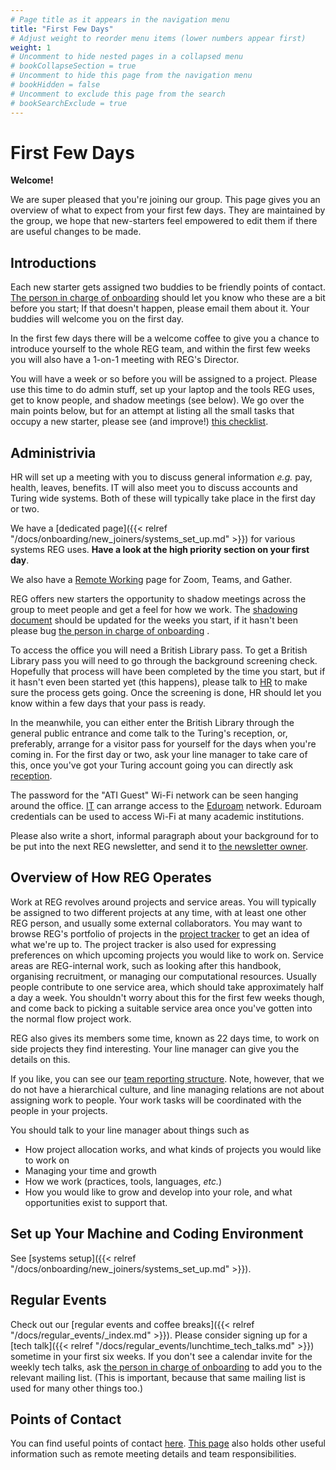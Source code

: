 ```yaml
---
# Page title as it appears in the navigation menu
title: "First Few Days"
# Adjust weight to reorder menu items (lower numbers appear first)
weight: 1
# Uncomment to hide nested pages in a collapsed menu
# bookCollapseSection = true
# Uncomment to hide this page from the navigation menu
# bookHidden = false
# Uncomment to exclude this page from the search
# bookSearchExclude = true
---
```


# First Few Days

**Welcome!**

We are super pleased that you're joining our group.
This page gives you an overview of what to expect from your first few days.
They are maintained by the group, we hope that new-starters feel empowered to edit them if there are useful changes to be made.

## Introductions

Each new starter gets assigned two buddies to be friendly points of contact.
[The person in charge of onboarding](https://github.com/alan-turing-institute/research-engineering-group/wiki/The-REGistry#responsibilities)
should let you know who these are a bit before you start;
If that doesn't happen, please email them about it.
Your buddies will welcome you on the first day.

In the first few days there will be a welcome coffee to give you a chance to introduce yourself to the whole REG team, and within the first few weeks you will also have a 1-on-1 meeting with REG's Director.

You will have a week or so before you will be assigned to a project.
Please use this time to do admin stuff, set up your laptop and the tools REG uses, get to know people, and shadow meetings (see below).
We go over the main points below, but for an attempt at listing all the small tasks that occupy a new starter, please see (and improve!) [this checklist](https://github.com/alan-turing-institute/research-engineering-group/wiki/New-starter-checklist).

## Administrivia

HR will set up a meeting with you to discuss general information *e.g.* pay, health, leaves, benefits.
IT will also meet you to discuss accounts and Turing wide systems.
Both of these will typically take place in the first day or two.

We have a
[dedicated page]({{< relref "/docs/onboarding/new_joiners/systems_set_up.md" >}})
for various systems REG uses.
**Have a look at the high priority section on your first day**.

We also have a
[Remote Working](https://github.com/alan-turing-institute/research-engineering-group/wiki/Remote-Working)
page for Zoom, Teams, and Gather.

REG offers new starters the opportunity to shadow meetings across the group to meet people and get a feel for how we work.
The
[shadowing document](https://github.com/alan-turing-institute/research-engineering-group/wiki/The-REGistry#documents)
should be updated for the weeks you start, if it hasn't been please bug
[the person in charge of onboarding](https://github.com/alan-turing-institute/research-engineering-group/wiki/The-REGistry#responsibilities)
.

To access the office you will need a British Library pass.
To get a British Library pass you will need to go through the background screening check.
Hopefully that process will have been completed by the time you start, but if it hasn't even been started yet (this happens), please talk to
[HR](https://github.com/alan-turing-institute/research-engineering-group/wiki/The-REGistry#points-of-contact)
to make sure the process gets going.
Once the screening is done, HR should let you know within a few days that your pass is ready.

In the meanwhile, you can either enter the British Library through the general public entrance and come talk to the Turing's reception, or, preferably, arrange for a visitor pass for yourself for the days when you're coming in.
For the first day or two, ask your line manager to take care of this, once you've got your Turing account going you can directly ask [reception](https://github.com/alan-turing-institute/research-engineering-group/wiki/The-REGistry#points-of-contact).

The password for the "ATI Guest" Wi-Fi network can be seen hanging around the office.
[IT](https://github.com/alan-turing-institute/research-engineering-group/wiki/The-REGistry#points-of-contact)
can arrange access to the [Eduroam](https://eduroam.org/) network.
Eduroam credentials can be used to access Wi-Fi at many academic institutions.

Please also write a short, informal paragraph about your background for to be put into the next REG newsletter,
and send it to
[the newsletter owner](https://github.com/alan-turing-institute/research-engineering-group/wiki/The-REGistry#responsibilities).

## Overview of How REG Operates

Work at REG revolves around projects and service areas.
You will typically be assigned to two different projects at any time, with at least one other REG person, and usually some external collaborators.
You may want to browse REG's portfolio of projects in the
[project tracker](https://github.com/alan-turing-institute/Hut23/projects/2)
to get an idea of what we're up to.
The project tracker is also used for expressing preferences on which upcoming projects you would like to work on.
Service areas are REG-internal work, such as looking after this handbook, organising recruitment, or managing our computational resources.
Usually people contribute to one service area, which should take approximately half a day a week.
You shouldn't worry about this for the first few weeks though, and come back to picking a suitable service area once you've gotten into the normal flow project work.

REG also gives its members some time, known as 22 days time, to work on side projects they find interesting.
Your line manager can give you the details on this.

If you like, you can see our
[team reporting structure](https://github.com/alan-turing-institute/research-engineering-group/wiki/Team-reporting-structure).
Note, however, that we do not have a hierarchical culture, and line managing relations are not about assigning work to people.
Your work tasks will be coordinated with the people in your projects.

You should talk to your line manager about things such as

- How project allocation works, and what kinds of projects you would like to work on
- Managing your time and growth
- How we work (practices, tools, languages, *etc.*)
- How you would like to grow and develop into your role, and what opportunities exist to support that.

## Set up Your Machine and Coding Environment

See [systems setup]({{< relref "/docs/onboarding/new_joiners/systems_set_up.md" >}}).

## Regular Events

Check out our [regular events and coffee breaks]({{< relref "/docs/regular_events/_index.md" >}}).
Please consider signing up for a
[tech talk]({{< relref "/docs/regular_events/lunchtime_tech_talks.md" >}})
sometime in your first six weeks.
If you don't see a calendar invite for the weekly tech talks, ask
[the person in charge of onboarding](https://github.com/alan-turing-institute/research-engineering-group/wiki/The-REGistry#responsibilities)
to add you to the relevant mailing list.
(This is important, because that same mailing list is used for many other things too.)

## Points of Contact

You can find useful points of contact
[here](https://github.com/alan-turing-institute/research-engineering-group/wiki/The-REGistry#points-of-contact).
[This page](https://github.com/alan-turing-institute/research-engineering-group/wiki/The-REGistry)
also holds other useful information such as remote meeting details and team responsibilities.
